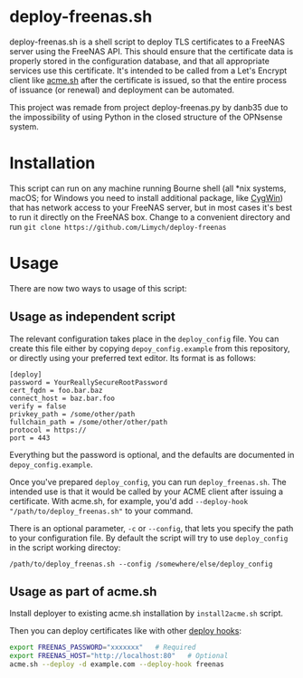 # deploy-freenas.sh

deploy-freenas.sh is a shell script to deploy TLS certificates to a FreeNAS server using the FreeNAS API.  This should ensure that the certificate data is properly stored in the configuration database, and that all appropriate services use this certificate.  It's intended to be called from a Let's Encrypt client like [acme.sh](https://github.com/Neilpang/acme.sh) after the certificate is issued, so that the entire process of issuance (or renewal) and deployment can be automated.

This project was remade from project deploy-freenas.py by danb35 due to the impossibility of using Python in the closed structure of the OPNsense system.

# Installation
This script can run on any machine running Bourne shell (all *nix systems, macOS; for Windows you need to install additional package, like [CygWin](https://www.cygwin.com/)) that has network access to your FreeNAS server, but in most cases it's best to run it directly on the FreeNAS box.  Change to a convenient directory and run `git clone https://github.com/Limych/deploy-freenas`

# Usage

There are now two ways to usage of this script:

## Usage as independent script

The relevant configuration takes place in the `deploy_config` file.  You can create this file either by copying `depoy_config.example` from this repository, or directly using your preferred text editor.  Its format is as follows:

```
[deploy]
password = YourReallySecureRootPassword
cert_fqdn = foo.bar.baz
connect_host = baz.bar.foo
verify = false
privkey_path = /some/other/path
fullchain_path = /some/other/other/path
protocol = https://
port = 443
```

Everything but the password is optional, and the defaults are documented in `depoy_config.example`.

Once you've prepared `deploy_config`, you can run `deploy_freenas.sh`.  The intended use is that it would be called by your ACME client after issuing a certificate.  With acme.sh, for example, you'd add `--deploy-hook "/path/to/deploy_freenas.sh"` to your command.

There is an optional parameter, `-c` or `--config`, that lets you specify the path to your configuration file. By default the script will try to use `deploy_config` in the script working directoy:

```
/path/to/deploy_freenas.sh --config /somewhere/else/deploy_config
```

## Usage as part of acme.sh

Install deployer to existing acme.sh installation by `install2acme.sh` script.

Then you can deploy certificates like with other [deploy hooks](https://github.com/Neilpang/acme.sh/wiki/deployhooks):
```bash
export FREENAS_PASSWORD="xxxxxxx"   # Required
export FREENAS_HOST="http://localhost:80"   # Optional
acme.sh --deploy -d example.com --deploy-hook freenas
```
